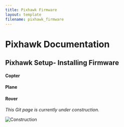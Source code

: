 ```yaml
---
title: Pixhawk Firmware
layout: template
filename: pixhawk_firmware
---
```


# Pixhawk Documentation

## Pixhawk Setup- Installing Firmware

#### Copter

#### Plane

#### Rover

*This Git page is currently under construction.*

![Construction](http://thumbnails.billiondigital.com/482/945482/824100_small_checkboard.jpg)
